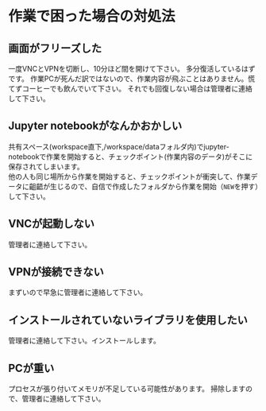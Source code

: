 # 作業で困った場合の対処法

## 画面がフリーズした
一度VNCとVPNを切断し、10分ほど間を開けて下さい。
多分復活しているはずです。
作業PCが死んだ訳ではないので、作業内容が飛ぶことはありません。慌てずコーヒーでも飲んでいて下さい。
それでも回復しない場合は管理者に連絡して下さい。

## Jupyter notebookがなんかおかしい
共有スペース(workspace直下,/workspace/dataフォルダ内)でjupyter-notebookで作業を開始すると、チェックポイント(作業内容のデータ)がそこに保存されてしまいます。  
他の人も同じ場所から作業を開始すると、チェックポイントが衝突して、作業データに齟齬が生じるので、自信で作成したフォルダから作業を開始（`NEW`を押す）して下さい。

## VNCが起動しない
管理者に連絡して下さい。

## VPNが接続できない
まずいので早急に管理者に連絡して下さい。

## インストールされていないライブラリを使用したい
管理者に連絡して下さい。インストールします。

## PCが重い
プロセスが張り付いてメモリが不足している可能性があります。
掃除しますので、管理者に連絡して下さい。
